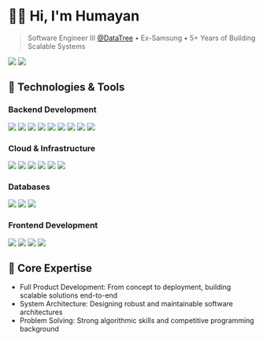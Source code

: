 # 👨‍💻 Hi, I'm Humayan

> Software Engineer III [@DataTree](https://linkedin.com/in/humayan-kabir) • Ex-Samsung • 5+ Years of Building Scalable Systems

[![](https://img.shields.io/badge/-LinkedIn-informational?style=flat&logo=linkedin&logoColor=white&color=0A66C2)](https://linkedin.com/in/humayan-kabir)
[![](https://img.shields.io/badge/-Twitter-informational?style=flat&logo=twitter&logoColor=white&color=1DA1F2)](https://twitter.com/humayan_kabir)

## 🔧 Technologies & Tools

### Backend Development
![](https://img.shields.io/badge/Lang-Java-informational?style=flat&logo=java&color=007396)
![](https://img.shields.io/badge/Lang-Kotlin-informational?style=flat&logo=kotlin&color=0095D5)
![](https://img.shields.io/badge/Lang-TypeScript-informational?style=flat&logo=typescript&color=3178C6)
![](https://img.shields.io/badge/Framework-Spring-informational?style=flat&logo=spring&color=6DB33F)
![](https://img.shields.io/badge/Framework-NestJS-informational?style=flat&logo=nestjs&color=E0234E)
![](https://img.shields.io/badge/Framework-Express-informational?style=flat&logo=express&color=000000)
![](https://img.shields.io/badge/Cache-Redis-informational?style=flat&logo=redis&color=DC382D)
![](https://img.shields.io/badge/Queue-Kafka-informational?style=flat&logo=apache-kafka&color=231F20)
![](https://img.shields.io/badge/Queue-RabbitMQ-informational?style=flat&logo=rabbitmq&color=FF6600)

### Cloud & Infrastructure
![](https://img.shields.io/badge/AWS-Lambda-informational?style=flat&logo=aws-lambda&color=FF9900)
![](https://img.shields.io/badge/AWS-DynamoDB-informational?style=flat&logo=amazon-dynamodb&color=4053D6)
![](https://img.shields.io/badge/AWS-SQS-informational?style=flat&logo=amazon-sqs&color=FF4F8B)
![](https://img.shields.io/badge/AWS-SNS-informational?style=flat&logo=amazon-sns&color=FF4F8B)
![](https://img.shields.io/badge/Container-Docker-informational?style=flat&logo=docker&color=2496ED)
![](https://img.shields.io/badge/Container-Kubernetes-informational?style=flat&logo=kubernetes&color=326CE5)

### Databases
![](https://img.shields.io/badge/Database-PostgreSQL-informational?style=flat&logo=postgresql&color=4169E1)
![](https://img.shields.io/badge/Database-MongoDB-informational?style=flat&logo=mongodb&color=47A248)
![](https://img.shields.io/badge/Database-DynamoDB-informational?style=flat&logo=amazon-dynamodb&color=4053D6)

### Frontend Development
![](https://img.shields.io/badge/Framework-React-informational?style=flat&logo=react&color=61DAFB)
![](https://img.shields.io/badge/State-Redux-informational?style=flat&logo=redux&color=764ABC)
![](https://img.shields.io/badge/State-Redux_Saga-informational?style=flat&logo=redux-saga&color=999999)
![](https://img.shields.io/badge/Style-MaterialUI-informational?style=flat&logo=mui&color=007FFF)

## 🎯 Core Expertise

- Full Product Development: From concept to deployment, building scalable solutions end-to-end
- System Architecture: Designing robust and maintainable software architectures
- Problem Solving: Strong algorithmic skills and competitive programming background

